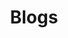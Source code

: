 ---
layout: blog
title: Blogs
permalink: /blog/
excerpt: "Here are all your blogs."
header:
  overlay_image: /assets/images/hero_image.jpg
  overlay_filter: 0.7
  caption: "Photo credit: [**Unsplash**](https://unsplash.com)"
---